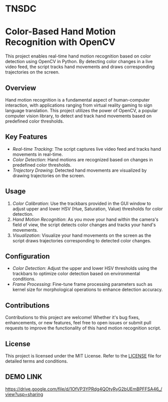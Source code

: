 # TNSDC
# Color-Based Hand Motion Recognition with OpenCV

This project enables real-time hand motion recognition based on color detection using OpenCV in Python. By detecting color changes in a live video feed, the script tracks hand movements and draws corresponding trajectories on the screen.

## Overview

Hand motion recognition is a fundamental aspect of human-computer interaction, with applications ranging from virtual reality gaming to sign language translation. This project utilizes the power of OpenCV, a popular computer vision library, to detect and track hand movements based on predefined color thresholds.

## Key Features

- *Real-time Tracking*: The script captures live video feed and tracks hand movements in real-time.
- *Color Detection*: Hand motions are recognized based on changes in predefined color thresholds.
- *Trajectory Drawing*: Detected hand movements are visualized by drawing trajectories on the screen.

## Usage

1. *Color Calibration*: Use the trackbars provided in the GUI window to adjust upper and lower HSV (Hue, Saturation, Value) thresholds for color detection.
2. *Hand Motion Recognition*: As you move your hand within the camera's field of view, the script detects color changes and tracks your hand's movements.
3. *Visualization*: Visualize your hand movements on the screen as the script draws trajectories corresponding to detected color changes.

## Configuration

- *Color Detection*: Adjust the upper and lower HSV thresholds using the trackbars to optimize color detection based on environmental conditions.
- *Frame Processing*: Fine-tune frame processing parameters such as kernel size for morphological operations to enhance detection accuracy.

## Contributions

Contributions to this project are welcome! Whether it's bug fixes, enhancements, or new features, feel free to open issues or submit pull requests to improve the functionality of this hand motion recognition script.

## License

This project is licensed under the MIT License. Refer to the [LICENSE](LICENSE) file for detailed terms and conditions.

## DEMO LINK

https://drive.google.com/file/d/1OfVP3YPRdg4QOtyRyG2bUEmBPFFSA46_/view?usp=sharing